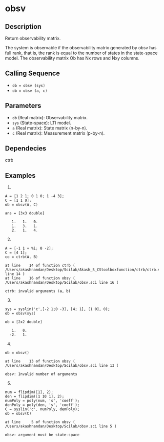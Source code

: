 # obsv

## Description
Return observability matrix.

The system is observable if the observability matrix generated by obsv has full rank, that is, the rank is equal to the number of states in the state-space model. The observability matrix Ob has Nx rows and Nxy columns.

## Calling Sequence
- `ob = obsv (sys)`
- `ob = obsv (a, c)`

## Parameters
- `ob` (Real matrix): Observability matrix.
- `sys` (State-space): LTI model.
- `a` (Real matrix): State matrix (n-by-n).
- `c` (Real matrix): Measurement matrix (p-by-n).

## Dependecies
ctrb

## Examples
1.
```
A = [1 2 1; 0 1 0; 1 -4 3];
C = [1 1 0];
ob = obsv(A, C)
```
```
ans = [3x3 double]

   1.   1.   0.
   1.   3.   1.
   2.   1.   4.
```

2.
```
A = [-1 1 + %i; 0 -2];
C = [4 1];
co = ctrb(A, B)
```
```
at line    14 of function ctrb ( /Users/akashnandan/Desktop/Scilab/Akash_S_CStoolboxfunction/ctrb/ctrb.sci line 14 )
at line    16 of function obsv ( /Users/akashnandan/Desktop/Scilab/obsv.sci line 16 )

ctrb: invalid arguments (a, b)
```

3.
```
sys = syslin('c',[-2 1;0 -3], [4; 1], [1 0], 0);
ob = obsv(sys)
```
```
ob = [2x2 double]

   1.   0.
  -2.   1.
```

4.
```
ob = obsv()
```
```
at line    13 of function obsv ( /Users/akashnandan/Desktop/Scilab/obsv.sci line 13 )

obsv: Invalid number of arguments
```

5.
```
num = flipdim([1], 2);
den = flipdim([1 10 1], 2);
numPoly = poly(num, 's', 'coeff');
denPoly = poly(den, 's', 'coeff');
C = syslin('c', numPoly, denPoly);
ob = obsv(C)
```
```
at line     5 of function obsv ( /Users/akashnandan/Desktop/Scilab/obsv.sci line 5 )

obsv: argument must be state-space
```
